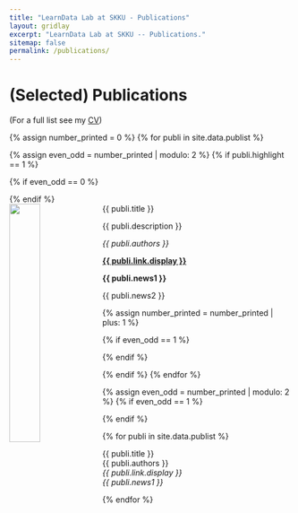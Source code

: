 ```yaml
---
title: "LearnData Lab at SKKU - Publications"
layout: gridlay
excerpt: "LearnData Lab at SKKU -- Publications."
sitemap: false
permalink: /publications/
---
```



# (Selected) Publications

<!-- ## Group highlights

<!-- (For a full list see [below](#full-list)) -->
(For a full list see my [CV](http://hogunpark.com/about/cv.pdf))
 <!-- or go to [Google Scholar](https://scholar.google.ch/citations?user=TqxYWZsAAAAJ), [ResearcherID](https://www.researcherid.com/rid/D-7763-2012)) -->

{% assign number_printed = 0 %}
{% for publi in site.data.publist %}

{% assign even_odd = number_printed | modulo: 2 %}
{% if publi.highlight == 1 %}

{% if even_odd == 0 %}
<div class="row">
{% endif %}

<div class="col-sm-6 clearfix">
 <div class="well">
  <pubtit>{{ publi.title }}</pubtit>
  <img src="{{ site.url }}{{ site.baseurl }}/images/pubpic/{{ publi.image }}" class="img-responsive" width="33%" style="float: left" />
  <p>{{ publi.description }}</p>
  <p><em>{{ publi.authors }}</em></p>
  <p><strong><a href="{{ publi.link.url }}">{{ publi.link.display }}</a></strong></p>
  <p class="text-danger"><strong> {{ publi.news1 }}</strong></p>
  <p> {{ publi.news2 }}</p>
 </div>
</div>

{% assign number_printed = number_printed | plus: 1 %}

{% if even_odd == 1 %}
</div>
{% endif %}

{% endif %}
{% endfor %}

{% assign even_odd = number_printed | modulo: 2 %}
{% if even_odd == 1 %}
</div>
{% endif %}

<!-- <p> &nbsp; </p>  -->


<!-- ## Selected List -->

{% for publi in site.data.publist %}

  {{ publi.title }} <br />
  {{ publi.authors }} <br /> <em>{{ publi.link.display }}</em> <br />
  <em>{{ publi.news1 }} </em>

{% endfor %}


